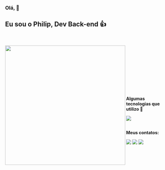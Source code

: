 ### Olá, 👋
## Eu sou o Philip, Dev Back-end 👍

<br>
<div align="center">
<p align=center>
  <div align=center>
    <a href="https://github.com/anuraghazra/github-readme-stats" title="Go to Source">
      <img align="left" width=390 src="https://github-readme-stats.vercel.app/api?username=PhTyr&show_icons=true&theme=react&border_color=61dafb&hide_border=true" />
    </a>
  </div>
  <br><br><br><br><br><br><br><br>
  

##
<p align="left">
<b> Algumas tecnologias que utilizo </b> 👀
</p>
<p align="left">
  <a>
    <img src="https://skillicons.dev/icons?i=git,nodejs,github,javascript,typescript,cs,dotnet,postgres,html,vscode" />
  </a>
</p>

##
<p align="left">
  <b> Meus contatos: </b>
</p>
<div>
  <p align="left">
  <a href="https://www.instagram.com/philip_rm/" target="_blank"><img src="https://img.shields.io/badge/-Instagram-%23E4405F?style=for-the-badge&logo=instagram&logoColor=white" target="_blank"></a>
  <a href = "mailto:philip.rodrigues.machado@gmail.com"><img src="https://img.shields.io/badge/-Gmail-%23333?style=for-the-badge&logo=gmail&logoColor=white" target="_blank"></a>
  <a href="https://www.linkedin.com/in/philip-rodrigues-machado/" target="_blank"><img src="https://img.shields.io/badge/-LinkedIn-%230077B5?style=for-the-badge&logo=linkedin&logoColor=white" target="_blank"></a>
  </p>
</div>









